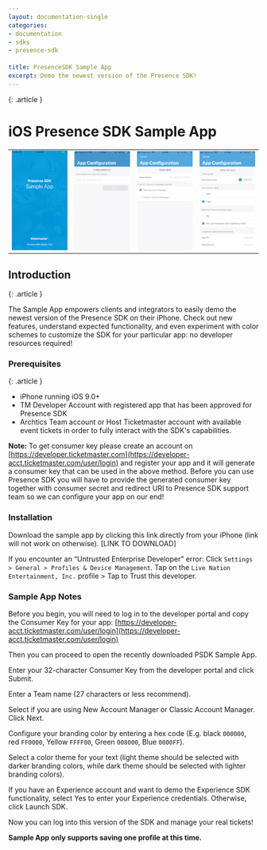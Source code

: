 ```yaml
---
layout: documentation-single
categories:
- documentation
- sdks
- presence-sdk

title: PresenceSDK Sample App
excerpt: Demo the newest version of the Presence SDK!
---
```


{: .article }
# iOS Presence SDK Sample App
<div class="col-lg-12 config-block">
	<table style="border: none;">
		<tr style="background-color: #FFFFF; border: none;">
			<td style="border: none;"><img src="/assets/img/tutorial/presenceSDKSampleApp/ios_sampleapp_0.png"></td>
			<td style="border: none;"><img src="/assets/img/tutorial/presenceSDKSampleApp/ios_sampleapp_1.png"></td>
			<td style="border: none;"><img src="/assets/img/tutorial/presenceSDKSampleApp/ios_sampleapp_2.png"></td>
			<td style="border: none;"><img src="/assets/img/tutorial/presenceSDKSampleApp/ios_sampleapp_3.png"></td>
		</tr>
	</table>
</div>

## Introduction
{: .article }

The Sample App empowers clients and integrators to easily demo the newest version of the Presence SDK on their iPhone.
Check out new features, understand expected functionality, and even experiment with color schemes to customize the SDK for your particular app: no developer resources required!


### Prerequisites
{: .article }
- iPhone running iOS 9.0+
- TM Developer Account with registered app that has been approved for Presence SDK
- Archtics Team account or Host Ticketmaster account with available event tickets in order to fully interact with the SDK's capabilities.

**Note:** To get consumer key please create an account on [https://developer.ticketmaster.com](https://developer-acct.ticketmaster.com/user/login) and register your app and it will generate a consumer key that can be used in the above method. Before you can use Presence SDK you will have to provide the generated consumer key together with consumer secret and redirect URI to Presence SDK support team so we can configure your app on our end!

### Installation
Download the sample app by clicking this link directly from your iPhone (link will not work on otherwise). [LINK TO DOWNLOAD]

If you encounter an “Untrusted Enterprise Developer” error:
Click `Settings > General > Profiles & Device Management`.
Tap on the `Live Nation Entertainment, Inc.` profile > Tap to Trust this developer.

### Sample App Notes
Before you begin, you will need to log in to the developer portal and copy the Consumer Key for your app: [https://developer-acct.ticketmaster.com/user/login](https://developer-acct.ticketmaster.com/user/login)

Then you can proceed to open the recently downloaded PSDK Sample App.

Enter your 32-character Consumer Key from the developer portal and click Submit.

Enter a Team name (27 characters or less recommend).

Select if you are using New Account Manager or Classic Account Manager.
Click Next.

Configure your branding color by entering a hex code (E.g. black `000000`, red `FF0000`, Yellow `FFFF00`, Green `008000`, Blue `0000FF`).

Select a color theme for your text (light theme should be selected with darker branding colors, while dark theme should be selected with lighter branding colors).

If you have an Experience account and want to demo the Experience SDK functionality, select Yes to enter your Experience credentials.
Otherwise, click Launch SDK.

Now you can log into this version of the SDK and manage your real tickets! 

**Sample App only supports saving one profile at this time.**